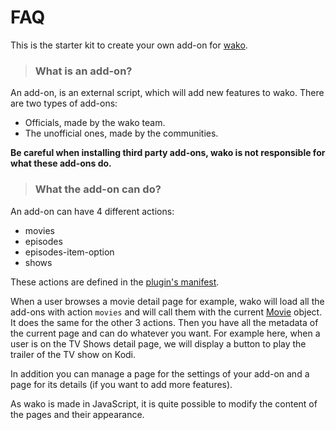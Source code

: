 # FAQ

This is the starter kit to create your own add-on for [wako](https://wako.app).

> ### What is an add-on?

An add-on, is an external script, which will add new features to wako.
There are two types of add-ons:

- Officials, made by the wako team.
- The unofficial ones, made by the communities.

**Be careful when installing third party add-ons, wako is not responsible for what these add-ons do.**

> ### What the add-on can do?

An add-on can have 4 different actions:

- movies
- episodes
- episodes-item-option
- shows

These actions are defined in the [plugin's manifest](https://github.com/wako-app/addon-starter-kit/blob/master/projects/plugin/src/manifest.json#L8).

When a user browses a movie detail page for example, wako will load all the add-ons with action `movies` and
will call them with the current [Movie](https://github.com/wako-app/mobile-sdk/blob/master/src/entities/movie.ts) object.
It does the same for the other 3 actions. Then you have all the metadata of the current page and can do whatever you want.
For example here, when a user is on the TV Shows detail page, we will display a button to play the trailer of the TV show on Kodi.
  
In addition you can manage a page for the settings of your add-on and a page for its details (if you want to add more features).

As wako is made in JavaScript, it is quite possible to modify the content of the pages and their appearance.
